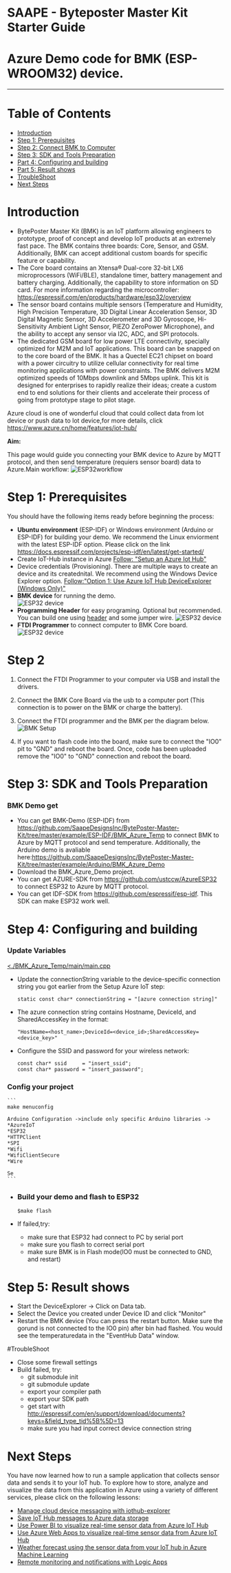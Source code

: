 SAAPE - Byteposter Master Kit Starter Guide 
===
Azure Demo code for BMK (ESP-WROOM32) device.
===
---

# Table of Contents
-   [Introduction](#Introduction)
-   [Step 1: Prerequisites](#Prerequisites)
-   [Step 2: Connect BMK to Computer](#programming-prepare)
-   [Step 3: SDK and Tools Preparation](#tools-prepare)
-   [Part 4: Configuring and building](#config-build)
-   [Part 5: Result shows](#results)
-   [TroubleShoot](#troubleshoot)
-   [Next Steps](#NextSteps)

<a name="Introduction"></a>
# Introduction

- BytePoster Master Kit (BMK) is an IoT platform allowing engineers to prototype, proof of concept and develop IoT products at an extremely fast pace. The BMK contains three boards: Core, Sensor, and GSM. Additionally, BMK can accept additional custom boards for specific feature or capability.
- The Core board contains an Xtensa® Dual-core 32-bit LX6 microprocessors (WiFi/BLE), standalone timer, battery management and battery charging. Additionally, the capability to store information on SD card. For more information regarding the microcontroller: <https://espressif.com/en/products/hardware/esp32/overview>
- The sensor board contains multiple sensors (Temperature and Humidity, High Precision Temperature, 3D Digital Linear Acceleration Sensor, 3D Digital Magnetic Sensor, 3D Accelerometer and 3D Gyroscope, Hi-Sensitivity Ambient Light Sensor, PIEZO ZeroPower Microphone), and the ability to accept any sensor via I2C, ADC, and SPI protocols.
- The dedicated GSM board for low power LTE connectivity, specially optimized for M2M and IoT applications. This board can be snapped on to the core board of the BMK. It has a Quectel  EC21 chipset on board with a power circuitry to utilize cellular connectivity for real time monitoring applications with power constraints. The BMK delivers M2M optimized speeds of 10Mbps downlink and 5Mbps uplink. 
This kit is designed for enterprises to rapidly realize their ideas; create a custom end to end solutions for their clients and accelerate their process of going from prototype stage to pilot stage. 


Azure cloud is one of wonderful cloud that could collect data from lot device or push data to lot device,for more details, click <https://www.azure.cn/home/features/iot-hub/>

**Aim:**

This page would guide you connecting your BMK device to Azure by MQTT protocol, and then send temperature (requiers sensor board) data to Azure.Main workflow:
 ![ESP32workflow](./media/esp32-azure-workflow.png)
 
<a name="Prerequisites"></a>
# Step 1: Prerequisites

You should have the following items ready before beginning the process:

-   **Ubuntu environment** (ESP-IDF) or Windows environment (Arduino or ESP-IDF) for building your demo.
    We recommend the Linux enviorment with the latest ESP-IDF option. Please click on the link <https://docs.espressif.com/projects/esp-idf/en/latest/get-started/>
-   Create IoT-Hub instance in Azure [Follow: "Setup an Azure Iot Hub"][lnk-setup-iot-hub] 
-   Device credentials (Provisioning).
       There are multiple ways to create an device and its creatednital. We recommend using the Windows Device Explorer option. [Follow:"Option 1: Use Azure IoT Hub DeviceExplorer (Windows Only)"][lnk-manage-iot-hub]
-   **BMK device** for running the demo.  
    ![ESP32 device](./media/bmk_kit.png)
-   **Programming Header** for easy programing. Optional but recommended.
    You can build one using [header] and some jumper wire. 
    ![ESP32 device](./media/header.png)
-   **FTDI Programmer** to connect computer to BMK Core board.  
    ![ESP32 device](./media/ftdi.png)

<a name="programming-prepare"></a>
# Step 2
1. Connect the FTDI Programmer to your computer via USB and install the drivers. 
   
2. Connect the BMK Core Board via the usb to a computer port (This connection is to power on the BMK or charge the battery). 

3. Connect the FTDI programmer and the BMK per the diagram below. 
![BMK Setup](./media/FTDItoBMK.png)

4. If you want to flash code into the board, make sure to connect the "IO0" pit to "GND" and reboot the board. Once, code has been uploaded remove the "IO0" to "GND" connection and reboot the board. 


<a name="tools-prepare"></a>
# Step 3: SDK and Tools Preparation

### BMK Demo get

-   You can get BMK-Demo (ESP-IDF)  from <https://github.com/SaapeDesignsInc/BytePoster-Master-Kit/tree/master/example/ESP-IDF/BMK_Azure_Temp> to connect BMK to Azure by MQTT protocol and send temperature. Additionally, the Arduino demo is avaliable here:<https://github.com/SaapeDesignsInc/BytePoster-Master-Kit/tree/master/example/Arduino/BMK_Azure_Demo>
-   Download the BMK_Azure_Demo project.
-   You can get AZURE-SDK from <https://github.com/ustccw/AzureESP32> to connect ESP32 to Azure by MQTT protocol.  
-   You can get IDF-SDK from <https://github.com/espressif/esp-idf>. This SDK can make ESP32 work well.



<a name="config-build"></a>
# Step 4: Configuring and building

### Update Variables

[<./BMK_Azure_Temp/main/main.cpp](https://github.com/SaapeDesignsInc/BytePoster-Master-Kit/tree/master/example/ESP-IDF/BMK_Azure_Temp/main/)

-   Update the connectionString variable to the device-specific connection string you got earlier from the Setup Azure IoT step:

    ```
    static const char* connectionString = "[azure connection string]"
    ```

-   The azure connection string contains Hostname, DeviceId, and SharedAccessKey in the format:

    ```
    "HostName=<host_name>;DeviceId=<device_id>;SharedAccessKey=<device_key>"
    ```
-   Configure the SSID and password for your wireless network:

    ```
    const char* ssid     = "insert_ssid";
    const char* password = "insert_password";
    ```
    

### Config your project

    ```
    make menuconfig
    
    Arduino Configuration ->include only specific Arduino libraries -> 
    *AzureIoT
    *ESP32
    *HTTPClient
    *SPI
    *Wifi
    *WifiClientSecure
    *Wire
    
    Se
    ```

- ### Build your demo and flash to ESP32
 
    ```
    $make flash
    ```

-   If failed,try:
    -   make sure that ESP32 had connect to PC by serial port 
    -   make sure you flash to correct serial port
    -   make sure BMK is in Flash mode(IO0 must be connected to GND, and restart)
    
<a name="results"></a>
# Step 5: Result shows

-   Start the DeviceExplorer -> Click on Data tab.
-   Select the Device you created under Device ID and click "Monitor"
-   Restart the BMK device (You can press the restart button. Make sure the gorund is not connected to the IO0 pin) after bin had flashed. You would see the temperaturedata in the "EventHub Data" window.


<a name="troubleshoot"></a>
#TroubleShoot

-   Close some firewall settings
-   Build failed, try:
    -   git submodule init
    -   git submodule update
    -   export your compiler path 
    -   export your SDK path
    -   get start with <http://espressif.com/en/support/download/documents?keys=&field_type_tid%5B%5D=13>
    -   make sure you had input correct device connection string

<a name="NextSteps"></a>
# Next Steps

You have now learned how to run a sample application that collects sensor data and sends it to your IoT hub. To explore how to store, analyze and visualize the data from this application in Azure using a variety of different services, please click on the following lessons:

-   [Manage cloud device messaging with iothub-explorer]
-   [Save IoT Hub messages to Azure data storage]
-   [Use Power BI to visualize real-time sensor data from Azure IoT Hub]
-   [Use Azure Web Apps to visualize real-time sensor data from Azure IoT Hub]
-   [Weather forecast using the sensor data from your IoT hub in Azure Machine Learning]
-   [Remote monitoring and notifications with Logic Apps]   

[Manage cloud device messaging with iothub-explorer]: https://docs.microsoft.com/en-us/azure/iot-hub/iot-hub-explorer-cloud-device-messaging
[Save IoT Hub messages to Azure data storage]: https://docs.microsoft.com/en-us/azure/iot-hub/iot-hub-store-data-in-azure-table-storage
[Use Power BI to visualize real-time sensor data from Azure IoT Hub]: https://docs.microsoft.com/en-us/azure/iot-hub/iot-hub-live-data-visualization-in-power-bi
[Use Azure Web Apps to visualize real-time sensor data from Azure IoT Hub]: https://docs.microsoft.com/en-us/azure/iot-hub/iot-hub-live-data-visualization-in-web-apps
[Weather forecast using the sensor data from your IoT hub in Azure Machine Learning]: https://docs.microsoft.com/en-us/azure/iot-hub/iot-hub-weather-forecast-machine-learning
[Remote monitoring and notifications with Logic Apps]: https://docs.microsoft.com/en-us/azure/iot-hub/iot-hub-monitoring-notifications-with-azure-logic-apps
[lnk-setup-iot-hub]: http://thinglabs.io/workshop/thingy-4-windows/setup-azure-iot-hub/
[lnk-manage-iot-hub]: http://thinglabs.io/workshop/thingy-4-windows/setup-azure-iot-hub/
[header]: https://www.mouser.com/ProductDetail/Preci-dip/851-87-006-10-001101?qs=5EuvDXACa6v9%252BVLvAWkDjA%3D%3D#.XJVJqslZ8GY.link

